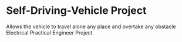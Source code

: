 # Self-Driving-Vehicle Project 
Allows the vehicle to travel alone any place and overtake any obstacle
Electrical Practical Engineer Project
